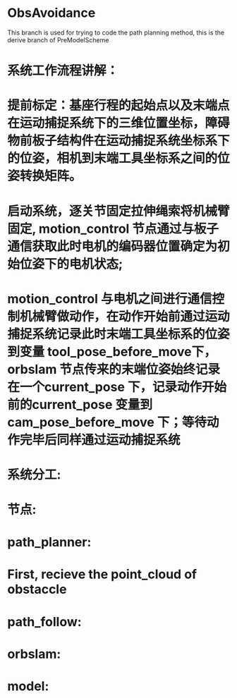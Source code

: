# ObsAvoidance
This branch is used for trying to code the path planning method, this is the derive branch of PreModelScheme

# 系统工作流程讲解：
#   提前标定：基座行程的起始点以及末端点在运动捕捉系统下的三维位置坐标，障碍物前板子结构件在运动捕捉系统坐标系下的位姿，相机到末端工具坐标系之间的位姿转换矩阵。
#   启动系统，逐关节固定拉伸绳索将机械臂固定, motion_control 节点通过与板子通信获取此时电机的编码器位置确定为初始位姿下的电机状态;
#   motion_control 与电机之间进行通信控制机械臂做动作，在动作开始前通过运动捕捉系统记录此时末端工具坐标系的位姿到变量 tool_pose_before_move下，orbslam 节点传来的末端位姿始终记录在一个current_pose 下，记录动作开始前的current_pose 变量到 cam_pose_before_move 下；等待动作完毕后同样通过运动捕捉系统
# 系统分工:
#   节点:
#   path_planner: 
#       First, recieve the point_cloud of obstaccle
#   path_follow: 
#   orbslam:   
#   model: 
